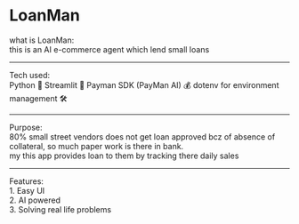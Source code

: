 # LoanMan
what is LoanMan: <br>
this is an AI e-commerce agent which lend small loans <br>
<hr>
Tech used: <br>
Python 🐍
Streamlit 💨 
Payman SDK (PayMan AI) 💰
dotenv for environment management 🛠️ 
<hr> 
Purpose: <br>
80% small street vendors does not get loan approved bcz of absence of collateral, so much paper work is there in bank. <br>
my this app provides loan to them by tracking there daily sales
<hr>
Features: <br>
1. Easy UI <br>
2. AI powered <br>
3. Solving real life problems <br>

